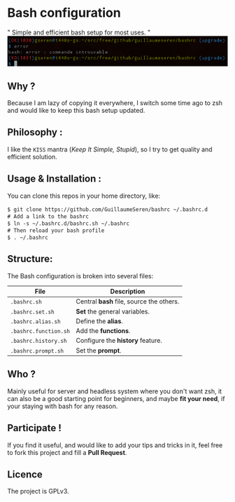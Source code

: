 Bash configuration
==================

" Simple and efficient bash setup for most uses. "
![alt tag](https://github.com/GuillaumeSeren/bashrc/blob/master/img/bashconfig_prompt.png)

## Why ?
Because I am lazy of copying it everywhere,
I switch some time ago to zsh and would like to keep this bash setup updated.

## Philosophy :
I like the `KISS` mantra (*Keep It Simple, Stupid*),
so I try to get quality and efficient solution.

## Usage & Installation :
You can clone this repos in your home directory, like:
```
$ git clone https://github.com/GuillaumeSeren/bashrc ~/.bashrc.d
# Add a link to the bashrc
$ ln -s ~/.bashrc.d/bashrc.sh ~/.bashrc
# Then reload your bash profile
$ . ~/.bashrc
```

## Structure:
The Bash configuration is broken into several files:

File                  | Description
----------------------|------------
`.bashrc.sh`          | Central **bash** file, source the others.
`.bashrc.set.sh`      | **Set** the general variables.
`.bashrc.alias.sh`    | Define the **alias**.
`.bashrc.function.sh` | Add the **functions**.
`.bashrc.history.sh`  | Configure the **history** feature.
`.bashrc.prompt.sh`   | Set the **prompt**.

## Who ?
Mainly useful for server and headless system where you don't want zsh,
it can also be a good starting point for beginners, and maybe __fit your need__,
if your staying with bash for any reason.

## Participate !
If you find it useful, and would like to add your tips and tricks in it,
feel free to fork this project and fill a __Pull Request__.

## Licence
The project is GPLv3.
